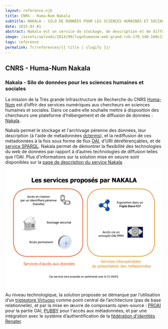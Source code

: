 ```yaml
---
layout: reference.njk
title: CNRS - Huma-Num Nakala
subtitle: NAKALA - SILO DE DONNÉES POUR LES SCIENCES HUMAINES ET SOCIALES
date: 2015-01-01
abstract: Nakala est un service de stockage, de description et de diffusion des données pour les chercheurs en sciences humaines et sociales, basé sur les technologies du web de données (base RDF, service SPARQL).
image: /assets/uploads/2014/09/logohumanum-web-grand-rvb-170-140-160x130.png
tags: reference
permalink: fr/references/{{ title | slugify }}/
---
```


## CNRS - Huma-Num Nakala

### Nakala - Silo de données pour les sciences humaines et sociales

La mission de la Très grande Infrasctructure de Recherche du CNRS [Huma-Num](http://www.huma-num.fr/) est d’offrir des services numériques aux chercheurs en sciences humaines et sociales. Dans ce cadre elle souhaite mettre à disposition des chercheurs une plateforme d’hébergement et de diffusion de données : [Nakala](https://www.nakala.fr/).

Nakala permet le stockage et l'archivage pérenne des données, leur description (à l'aide de métadonnées [dcterms](http://www.sparna.fr/reference/huma-num-nakala/dublincore.org/documents/dcmi-terms/)), et la rediffusion de ces métadonnées à la fois sous forme de flux [OAI](http://www.openarchives.org/OAI/openarchivesprotocol.html), d’URI déréférençables, et de [service SPARQL](http://www.nakala.fr/sparql). Nakala permet de démontrer la flexibilité des technologies du web de données par rapport à d’autres technologies de diffusion telles que l’OAI. Plus d'informations sur la solution mise en oeuvre sont disponibles sur la [page de description du service Nakala](http://www.huma-num.fr/service/nakala).

![screenshot scoLOMFR](/assets/uploads/2014/09/nakala-services-proposes.jpg)

Au niveau technologique, la solution proposée se démarque par l’utilisation d’un [triplestore Virtuoso](http://virtuoso.openlinksw.com/) comme point central de l’architecture (pas de base relationnelle), et par la mise en œuvre de composants open-source : [PROAI](http://proai.sourceforge.net/) pour la partie OAI, [PUBBY](http://wifo5-03.informatik.uni-mannheim.de/pubby/) pour l'accès aux métadonnées, et par une intégration avec le système d’authentification de la [fédération d'identités Renater](https://services.renater.fr/federation/index).

